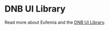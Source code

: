 # DNB UI Library

Read more about Eufemia and the [DNB UI Library](https://eufemia.dnb.no/uilib/about-the-lib).
